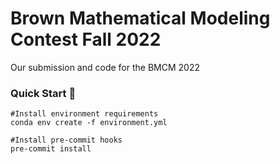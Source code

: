# Brown Mathematical Modeling Contest Fall 2022

Our submission and code for the BMCM 2022

### Quick Start :electric_plug:

```
#Install environment requirements
conda env create -f environment.yml

#Install pre-commit hooks
pre-commit install
```
